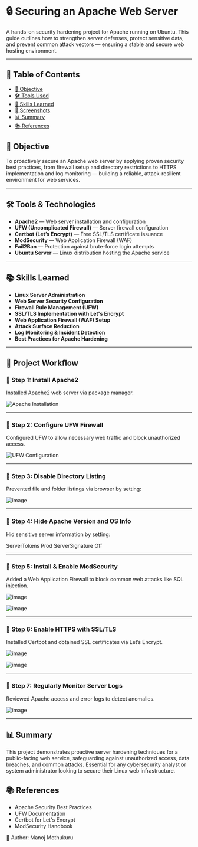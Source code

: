 # 🔒 Securing an Apache Web Server  

A hands-on security hardening project for Apache running on Ubuntu. This guide outlines how to strengthen server defenses, protect sensitive data, and prevent common attack vectors — ensuring a stable and secure web hosting environment.

---

## 📖 Table of Contents

- [🎯 Objective](#-objective)
- [🛠️ Tools Used](#-tools-used)
- [🧠 Skills Learned](#-skills-learned)
- [📸 Screenshots](#-screenshots)
- [📊 Summary](#-summary)
- [📚 References](#-references)

## 🎯 Objective  

To proactively secure an Apache web server by applying proven security best practices, from firewall setup and directory restrictions to HTTPS implementation and log monitoring — building a reliable, attack-resilient environment for web services.

---

## 🛠️ Tools & Technologies  

- **Apache2** — Web server installation and configuration  
- **UFW (Uncomplicated Firewall)** — Server firewall configuration  
- **Certbot (Let’s Encrypt)** — Free SSL/TLS certificate issuance  
- **ModSecurity** — Web Application Firewall (WAF)  
- **Fail2Ban** — Protection against brute-force login attempts  
- **Ubuntu Server** — Linux distribution hosting the Apache service  

---

## 📚 Skills Learned  

- **Linux Server Administration**  
- **Web Server Security Configuration**  
- **Firewall Rule Management (UFW)**  
- **SSL/TLS Implementation with Let's Encrypt**  
- **Web Application Firewall (WAF) Setup**  
- **Attack Surface Reduction**  
- **Log Monitoring & Incident Detection**  
- **Best Practices for Apache Hardening**

---

## 🚀 Project Workflow  

### 📌 Step 1: Install Apache2  

Installed Apache2 web server via package manager.  

![Apache Installation](https://github.com/user-attachments/assets/94988259-0461-44de-b7ad-c5a0027821a9)

---

### 📌 Step 2: Configure UFW Firewall  

Configured UFW to allow necessary web traffic and block unauthorized access.

![UFW Configuration](https://github.com/user-attachments/assets/2917daef-2796-48d2-a045-b58855549541)

---

### 📌 Step 3: Disable Directory Listing  

Prevented file and folder listings via browser by setting:

![image](https://github.com/user-attachments/assets/e1b96fff-1598-41f8-b91a-426d9881e459)

---

### 📌 Step 4: Hide Apache Version and OS Info
Hid sensitive server information by setting:

ServerTokens Prod
ServerSignature Off

---

### 📌 Step 5: Install & Enable ModSecurity
Added a Web Application Firewall to block common web attacks like SQL injection.

![image](https://github.com/user-attachments/assets/a05bd0f1-d659-4318-be4b-e71f338755b6)

![image](https://github.com/user-attachments/assets/6773cccf-0af0-45ce-878c-48f7197bd7fc)

---

### 📌 Step 6: Enable HTTPS with SSL/TLS
Installed Certbot and obtained SSL certificates via Let’s Encrypt.

![image](https://github.com/user-attachments/assets/3ff8c9a4-bad5-4d3f-8fb0-c93525bcc1bf)

![image](https://github.com/user-attachments/assets/47044fd5-5e92-444d-9b4a-2dee319dfb63)

---

### 📌 Step 7: Regularly Monitor Server Logs
Reviewed Apache access and error logs to detect anomalies.

![image](https://github.com/user-attachments/assets/13c5a6d0-5a4d-4ed1-b62c-cd94978dbf3b)

---

## 📊 Summary
This project demonstrates proactive server hardening techniques for a public-facing web service, safeguarding against unauthorized access, data breaches, and common attacks. Essential for any cybersecurity analyst or system administrator looking to secure their Linux web infrastructure.


## 📚 References

- Apache Security Best Practices
- UFW Documentation
- Certbot for Let's Encrypt
- ModSecurity Handbook



🚀 Author: Manoj Mothukuru

